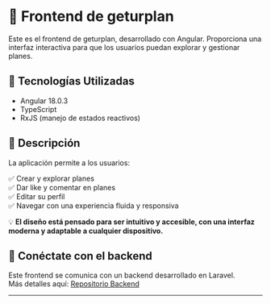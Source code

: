 # 🎨 Frontend de geturplan

Este es el frontend de geturplan, desarrollado con Angular. Proporciona una interfaz interactiva para que los usuarios puedan explorar y gestionar planes.

## 🚀 Tecnologías Utilizadas

- Angular 18.0.3
- TypeScript
- RxJS (manejo de estados reactivos)

## 📌 Descripción

La aplicación permite a los usuarios:

✅ Crear y explorar planes  
✅ Dar like y comentar en planes  
✅ Editar su perfil  
✅ Navegar con una experiencia fluida y responsiva  

💡 **El diseño está pensado para ser intuitivo y accesible, con una interfaz moderna y adaptable a cualquier dispositivo.**

## 🔗 Conéctate con el backend

Este frontend se comunica con un backend desarrollado en Laravel.  
Más detalles aquí: [Repositorio Backend](https://github.com/alexcandela/geturplanbackend)

---
